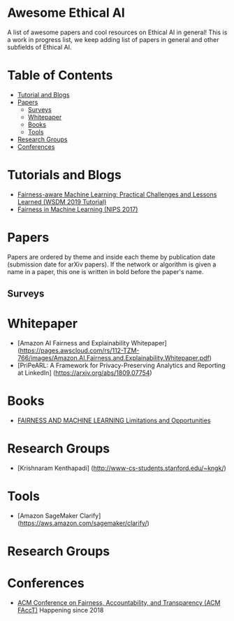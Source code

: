 # Awesome Ethical AI
A list of awesome papers and cool resources on Ethical AI in general! 
This is a work in progress list, we keep adding list of papers in general and other subfields of Ethical AI.

# Table of Contents

* [Tutorial and Blogs](#tutorials-and-blogs)
* [Papers](#papers)
  * [Surveys](#surveys)
  * [Whitepaper](#whitepaper)
  * [Books](#books)
  * [Tools](#tools)
* [Research Groups](#research-groups)
* [Conferences](#conferences)
   

# Tutorials and Blogs 
* [Fairness-aware Machine Learning: Practical Challenges and Lessons Learned (WSDM 2019 Tutorial)](https://www.slideshare.net/KrishnaramKenthapadi/fairnessaware-machine-learning-practical-challenges-and-lessons-learned-wsdm-2019-tutorial)
* [Fairness in Machine Learning (NIPS 2017)](https://mrtz.org/nips17/#/)
# Papers

Papers are ordered by theme and inside each theme by publication date (submission date for arXiv papers). If the network or algorithm is given a name in a paper, this one is written in bold before the paper's name.

## Surveys

# Whitepaper
* [Amazon AI Fairness and Explainability Whitepaper] (https://pages.awscloud.com/rs/112-TZM-766/images/Amazon.AI.Fairness.and.Explainability.Whitepaper.pdf)
* [PriPeARL: A Framework for Privacy-Preserving Analytics and Reporting at LinkedIn] (https://arxiv.org/abs/1809.07754)

# Books

* [FAIRNESS AND MACHINE LEARNING Limitations and Opportunities](https://fairmlbook.org/pdf/fairmlbook.pdf)

# Research Groups
* [Krishnaram Kenthapadi] (http://www-cs-students.stanford.edu/~kngk/)

# Tools
* [Amazon SageMaker Clarify] (https://aws.amazon.com/sagemaker/clarify/)
# Research Groups

# Conferences
* [ACM Conference on Fairness, Accountability, and Transparency (ACM FAccT)](https://facctconference.org/)
  Happening since 2018
